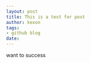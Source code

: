 ```yaml
---
layout: post
title: This is a test for post
author: kexon
tags:
- github blog
date: 
---
```

want to success